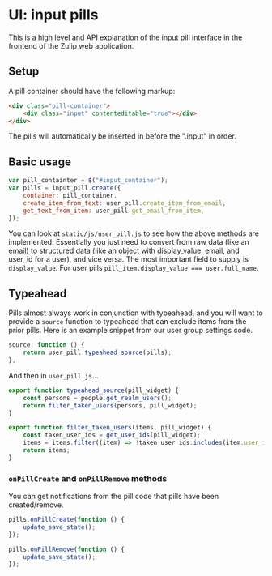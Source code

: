 # UI: input pills

This is a high level and API explanation of the input pill interface in the
frontend of the Zulip web application.

## Setup

A pill container should have the following markup:

```html
<div class="pill-container">
    <div class="input" contenteditable="true"></div>
</div>
```

The pills will automatically be inserted in before the ".input" in order.

## Basic usage

```js
var pill_containter = $("#input_container");
var pills = input_pill.create({
    container: pill_container,
    create_item_from_text: user_pill.create_item_from_email,
    get_text_from_item: user_pill.get_email_from_item,
});
```

You can look at `static/js/user_pill.js` to see how the above
methods are implemented.  Essentially you just need to convert
from raw data (like an email) to structured data (like an object
with display_value, email, and user_id for a user), and vice
versa.  The most important field to supply is `display_value`.
For user pills `pill_item.display_value === user.full_name`.

## Typeahead

Pills almost always work in conjunction with typeahead, and
you will want to provide a `source` function to typeahead
that can exclude items from the prior pills.  Here is an
example snippet from our user group settings code.

```js
source: function () {
    return user_pill.typeahead_source(pills);
},
```

And then in `user_pill.js`...

```js
export function typeahead_source(pill_widget) {
    const persons = people.get_realm_users();
    return filter_taken_users(persons, pill_widget);
}

export function filter_taken_users(items, pill_widget) {
    const taken_user_ids = get_user_ids(pill_widget);
    items = items.filter((item) => !taken_user_ids.includes(item.user_id));
    return items;
}
```

### `onPillCreate` and `onPillRemove` methods

You can get notifications from the pill code that pills have been
created/remove.


```js
pills.onPillCreate(function () {
    update_save_state();
});

pills.onPillRemove(function () {
    update_save_state();
});
```
